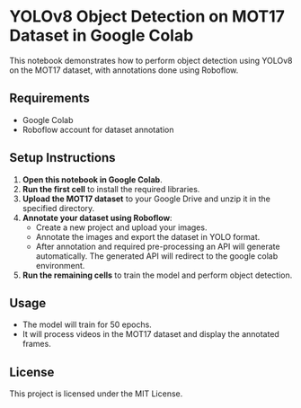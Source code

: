 # YOLOv8 Object Detection on MOT17 Dataset in Google Colab

This notebook demonstrates how to perform object detection using YOLOv8 on the MOT17 dataset, with annotations done using Roboflow.

## Requirements

- Google Colab
- Roboflow account for dataset annotation

## Setup Instructions

1. **Open this notebook in Google Colab**.
2. **Run the first cell** to install the required libraries.
3. **Upload the MOT17 dataset** to your Google Drive and unzip it in the specified directory.
4. **Annotate your dataset using Roboflow**:
   - Create a new project and upload your images.
   - Annotate the images and export the dataset in YOLO format.
   - After annotation and required pre-processing an API will generate automatically. The generated API will redirect to the google colab environment.
5. **Run the remaining cells** to train the model and perform object detection.

## Usage

- The model will train for 50 epochs.
- It will process videos in the MOT17 dataset and display the annotated frames.

## License

This project is licensed under the MIT License.
